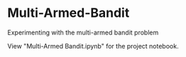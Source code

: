 # Multi-Armed-Bandit
 Experimenting with the multi-armed bandit problem
 
 View "Multi-Armed Bandit.ipynb" for the project notebook.
